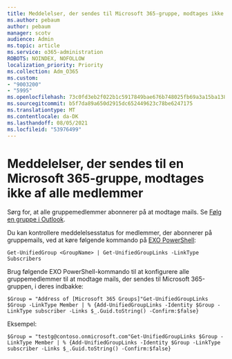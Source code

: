 ```yaml
---
title: Meddelelser, der sendes til Microsoft 365-gruppe, modtages ikke af alle medlemmer
ms.author: pebaum
author: pebaum
manager: scotv
audience: Admin
ms.topic: article
ms.service: o365-administration
ROBOTS: NOINDEX, NOFOLLOW
localization_priority: Priority
ms.collection: Adm_O365
ms.custom:
- "9003200"
- "5995"
ms.openlocfilehash: 73c0fd3eb2f022b1c5917849bae676b748025fb69a3a15ba1389b42a6854db9c
ms.sourcegitcommit: b5f7da89a650d2915dc652449623c78be6247175
ms.translationtype: MT
ms.contentlocale: da-DK
ms.lasthandoff: 08/05/2021
ms.locfileid: "53976499"
---
```

# <a name="messages-sent-to-a-microsoft-365-group-are-not-received-by-all-members"></a>Meddelelser, der sendes til en Microsoft 365-gruppe, modtages ikke af alle medlemmer

Sørg for, at alle gruppemedlemmer abonnerer på at modtage mails. Se [Følg en gruppe i Outlook](https://support.microsoft.com/office/e147fc19-f548-4cd2-834f-80c6235b7c36).  

Du kan kontrollere meddelelsesstatus for medlemmer, der abonnerer på gruppemails, ved at køre følgende kommando på [EXO PowerShell](https://docs.microsoft.com/powershell/exchange/connect-to-exchange-online-powershell?view=exchange-ps&preserve-view=true):

`Get-UnifiedGroup <GroupName> | Get-UnifiedGroupLinks -LinkType Subscribers`

Brug følgende EXO PowerShell-kommando til at konfigurere alle gruppemedlemmer til at modtage mails, der sendes til Microsoft 365-gruppen, i deres indbakke:

`$Group = "Address of [Microsoft 365 Groups]"Get-UnifiedGroupLinks $Group -LinkType Member | % {Add-UnifiedGroupLinks -Identity $Group -LinkType subscriber -Links $_.Guid.toString() -Confirm:$false}`

Eksempel:

`$Group = "testg@contoso.onmicrosoft.com"Get-UnifiedGroupLinks $Group -LinkType Member | % {Add-UnifiedGroupLinks -Identity $Group -LinkType subscriber -Links $_.Guid.toString() -Confirm:$false}`